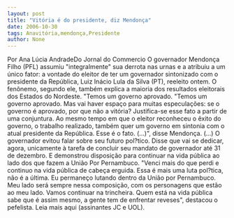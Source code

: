 ```yaml
---
layout: post
title: "Vitória é do presidente, diz Mendonça"
date: 2006-10-30
tags: Anavitória,mendonça,Presidente
author: None
---
```

Por Ana Lúcia AndradeDo Jornal do Commercio
O governador Mendonça Filho (PFL) assumiu \"integralmente\" sua derrota nas urnas e a atribuiu a um único fator: a vontade do eleitor de ter um governador sintonizado com o presidente da República, Luiz Inácio Lula da Silva (PT), reeleito ontem. 
O fenônemo, segundo ele, também explica a maioria dos resultados eleitorais dos Estados do Nordeste. \"Temos um governo aprovado. 
\"Temos um governo aprovado. Mas vai haver espaço para muitas especulações: se o governo é aprovado, por que não a vitória? Justifica-se esse fato a partir de uma conjuntura. Ao mesmo tempo em que o eleitor reconheceu o êxito do governo, o trabalho realizado, também quer um governo em sintonia com o atual presidente da República. Esse é o fato. (...)\", disse Mendonça. 
(...) O governador evitou falar sobre seu futuro pol?tico. Disse que vai se dedicar, agora, unicamente à tarefa de concluir seu mandato de governador até 31 de dezembro. E demonstrou disposição para continuar na vida pública ao lado dos que fazem a União Por Pernambuco. 
\"Venci mais do que perdi e continuo na vida pública de cabeça erguida. Essa é mais uma luta pol?tica, não é a última. Eu permaneço lutando dentro da União por Pernambuco. Meu lado será sempre nessa composição, com os personagens que estão ao meu lado. Vamos continuar na trincheira. Quem está na vida pública sabe que é assim mesmo, a gente tem de enfrentar reveses\", destacou o pefelista.
Leia mais aqui (assinantes JC e UOL). 